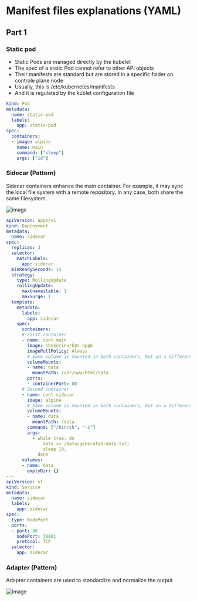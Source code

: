 # Manifest files explanations (YAML)

## Part 1

### Static pod

- Static Pods are managed directly by the kubelet
- The spec of a static Pod cannot refer to other API objects
- Their manifests are standard but are stored in a specific folder on controle plane node
- Usually, this is /etc/kubernetes/manifests
- And it is regulated by the kublet configuration file


```yaml
kind: Pod
metadata:
  name: static-pod
  labels:
    app: static-pod
spec:
  containers:
  - image: alpine
    name: main
    command: ["sleep"]
    args: ["1d"]
```

### Sidecar (Pattern)

Sidecar containers enhance the main container. For example, it may sync the local file system with a remote repository. In any case, both share the same filesystem.

![image](https://user-images.githubusercontent.com/34960418/145599526-702a9b5d-d35e-4383-bc4b-56c56ddad6ba.png)


```yaml
apiVersion: apps/v1
kind: Deployment
metadata:
  name: sidecar
spec:
  replicas: 3
  selector:
    matchLabels: 
      app: sidecar
  minReadySeconds: 15
  strategy:
    type: RollingUpdate
    rollingUpdate:
      maxUnavailable: 1
      maxSurge: 1
  template:
    metadata:
      labels:
        app: sidecar
    spec:
      containers:
      # First container
      - name: cont-main
        image: shekeriev/k8s-appb
        imagePullPolicy: Always
        # Same volume is mounted in both containers, but on a different path
        volumeMounts:
        - name: data
          mountPath: /var/www/html/data
        ports:
        - containerPort: 80 
      # Second container
      - name: cont-sidecar
        image: alpine
        # Same volume is mounted in both containers, but on a different path
        volumeMounts:
        - name: data
          mountPath: /data
        command: ["/bin/sh", "-c"]
        args:
          - while true; do
              date >> /data/generated-data.txt;
              sleep 10;
            done
      volumes:
      - name: data
        emptyDir: {}
---
apiVersion: v1
kind: Service
metadata:
  name: sidecar
  labels:
    app: sidecar
spec:
  type: NodePort
  ports:
  - port: 80
    nodePort: 30001
    protocol: TCP
  selector:
    app: sidecar
```

### Adapter (Pattern)

Adapter containers are used to standardize and normalize the output

![image](https://user-images.githubusercontent.com/34960418/145601960-9dc33487-d722-4a2f-a320-3626aa3ca147.png)

```yaml

```
